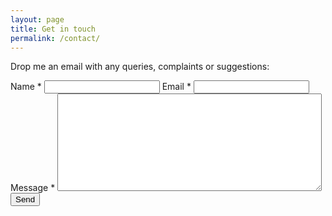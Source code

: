 ```yaml
---
layout: page
title: Get in touch
permalink: /contact/
---
```


Drop me an email with any queries, complaints or suggestions:

<form action="https://formspree.io/joey@pie.co.de" method="POST">
<label for="name">Name <span class="red">*</span></label>
<input type="text" name="name" required>
<label for="_replyto">Email <span class="red">*</span></label>
<input type="email" name="_replyto" required>
<label for="message">Message <span class="red">*</span></label>
<textarea rows="10" cols="50" name="message" required></textarea>
<input type="submit" value="Send">
</form>